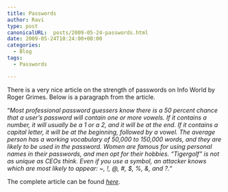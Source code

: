```yaml
---
title: Passwords
author: Ravi
type: post
canonicalURL:  posts/2009-05-24-passwords.html
date: 2009-05-24T10:24:00+00:00
categories:
  - Blog
tags:
  - Passwords

---
```

There is a very nice article on the strength of passwords on Info World by Roger Grimes. Below is a paragraph from the article.

&#8220;<span style="font-style:italic;">Most professional password guessers know there is a 50 percent chance that a user&#8217;s password will contain one or more vowels. If it contains a number, it will usually be a 1 or a 2, and it will be at the end. If it contains a capital letter, it will be at the beginning, followed by a vowel. The average person has a working vocabulary of 50,000 to 150,000 words, and they are likely to be used in the password. Women are famous for using personal names in their passwords, and men opt for their hobbies. &#8220;Tigergolf&#8221; is not as unique as CEOs think. Even if you use a symbol, an attacker knows which are most likely to appear: ~, !, @, #, $, %, &, and ?.</span>&#8220;

The complete article can be found [_here_][1].

 [1]: http://infoworld.com/d/security-central/test-strength-your-password-policy-437